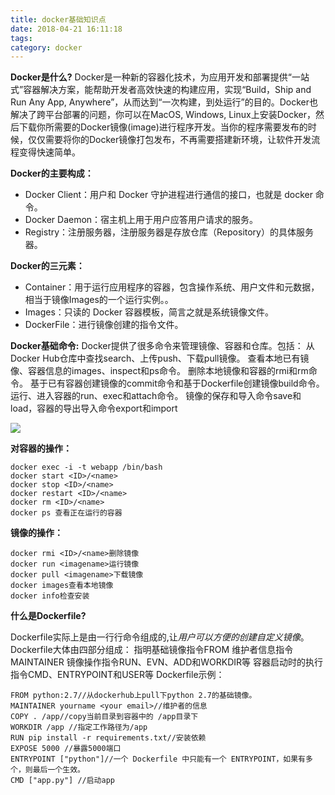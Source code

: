 ```yaml
---
title: docker基础知识点
date: 2018-04-21 16:11:18
tags: 
category: docker
---
```



**Docker是什么?**
Docker是一种新的容器化技术，为应用开发和部署提供“一站式”容器解决方案，能帮助开发者高效快速的构建应用，实现“Build，Ship and Run Any App, Anywhere”，从而达到“一次构建，到处运行”的目的。Docker也解决了跨平台部署的问题，你可以在MacOS, Windows, Linux上安装Docker，然后下载你所需要的Docker镜像(image)进行程序开发。当你的程序需要发布的时候，仅仅需要将你的Docker镜像打包发布，不再需要搭建新环境，让软件开发流程变得快速简单。

**Docker的主要构成：**
* Docker Client：用户和 Docker 守护进程进行通信的接口，也就是 docker 命令。
* Docker Daemon：宿主机上用于用户应答用户请求的服务。
* Registry：注册服务器，注册服务器是存放仓库（Repository）的具体服务器。

**Docker的三元素：**
* Container：用于运行应用程序的容器，包含操作系统、用户文件和元数据，相当于镜像Images的一个运行实例。。
* Images：只读的 Docker 容器模板，简言之就是系统镜像文件。
* DockerFile：进行镜像创建的指令文件。

**Docker基础命令:**
Docker提供了很多命令来管理镜像、容器和仓库。包括：
从Docker Hub仓库中查找search、上传push、下载pull镜像。
查看本地已有镜像、容器信息的images、inspect和ps命令。
删除本地镜像和容器的rmi和rm命令。
基于已有容器创建镜像的commit命令和基于Dockerfile创建镜像build命令。
运行、进入容器的run、exec和attach命令。
镜像的保存和导入命令save和load，容器的导出导入命令export和import


![](https://www.starmoon.cloud/img/docker.png)

**对容器的操作：**
```
docker exec -i -t webapp /bin/bash
docker start <ID>/<name>
docker stop <ID>/<name>
docker restart <ID>/<name>
docker rm <ID>/<name>
docker ps 查看正在运行的容器
```
**镜像的操作：**
```
docker rmi <ID>/<name>删除镜像
docker run <imagename>运行镜像
docker pull <imagename>下载镜像 
docker images查看本地镜像 
docker info检查安装 
```
**什么是Dockerfile?**

Dockerfile实际上是由一行行命令组成的,让*用户可以方便的创建自定义镜像*。
Dockerfile大体由四部分组成：
指明基础镜像指令FROM
维护者信息指令MAINTAINER
镜像操作指令RUN、EVN、ADD和WORKDIR等
容器启动时的执行指令CMD、ENTRYPOINT和USER等
Dockerfile示例：
```
FROM python:2.7//从dockerhub上pull下python 2.7的基础镜像。
MAINTAINER yourname <your email>//维护者的信息
COPY . /app//copy当前目录到容器中的 /app目录下
WORKDIR /app //指定工作路径为/app
RUN pip install -r requirements.txt//安装依赖
EXPOSE 5000 //暴露5000端口
ENTRYPOINT ["python"]//一个 Dockerfile 中只能有一个 ENTRYPOINT，如果有多个，则最后一个生效。
CMD ["app.py"] //启动app
```